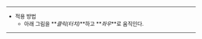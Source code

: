 ___

-  적용 방법
   - 아래 그림을 **_클릭(터치)_**하고 **_좌우_**로 움직인다.

<script src="{{ site.baseurl }}/dev/dist/gengine.js"></script>
<script>
    const SmoothImageWindow = gengine.default.rendering.core.window.SmoothImageWindow;
    let container;
    let imageWindow;
    let image;
    let windowRatio = 1;
    window.addEventListener('load', function() {
        container = document.getElementById("gl_container");
        imageWindow = new SmoothImageWindow(container);
        imageWindow.initialize(container.clientWidth, container.clientWidth * windowRatio);
        image = new Image();
        image.src = '{{ site.baseurl }}/img/placeholder-big.jpg';
        image.addEventListener('load', function() {
            windowRatio = image.height / image.width;
            imageWindow.setSize(container.clientWidth, container.clientWidth * windowRatio);
            imageWindow.setImage(image);
        });
    })
    window.addEventListener('resize', function() {
        if(!image) return;
        imageWindow.setSize(container.clientWidth, container.clientWidth * windowRatio);
    });
</script>
<body>
    <div id="gl_container" style="width: 100%"></div>
</body>

___